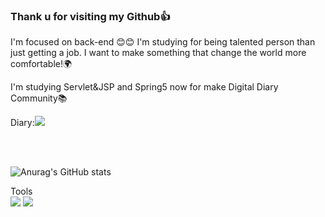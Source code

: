 ### Thank u for visiting my Github👍

I'm focused on back-end  😊😊
I'm studying for being talented person than just getting a job.
I want to make something that change the world more comfortable!🌍

I'm studying Servlet&JSP and Spring5 now for make Digital Diary Community📚
<!--
**hadongkyoun/hadongkyoun** is a ✨ _special_ ✨ repository because its `README.md` (this file) appears on your GitHub profile.

Here are some ideas to get you started:

- 🔭 I’m currently working on ...
- 🌱 I’m currently learning ...
- 👯 I’m looking to collaborate on ...
- 🤔 I’m looking for help with ...
- 💬 Ask me about ...
- 📫 How to reach me: ...
- 😄 Pronouns: ...
- ⚡ Fun fact: ...
-->

<label>Diary:<a href="https://www.instagram.com/dev._.had/" target="_blank"><img src="https://img.shields.io/badge/Instagram-E4405F?style=flat-  square&logo=Instagram&logoColor=white"/></a></label>

<br><br>

![Anurag's GitHub stats](https://github-readme-stats.vercel.app/api?username=hadongkyoun&show_icons=true&theme=radical)


Tools<br>
<img src="https://img.shields.io/badge/Java-007396?style=flat-square&logo=Java&logoColor=white"/>
<img src="https://img.shields.io/badge/C-A8B9CC?style=flat-square&logo=C&logoColor=white"/>
